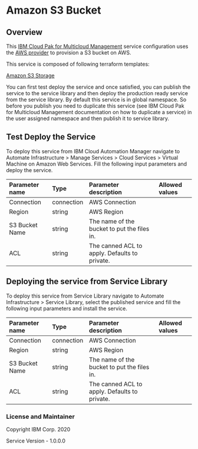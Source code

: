 # Amazon S3 Bucket

## Overview

This [IBM Cloud Pak for Multicloud Management](https://www.ibm.com/support/knowledgecenter/SSFC4F/product_welcome_cloud_pak.html) service configuration uses the [AWS provider](https://www.terraform.io/docs/providers/aws/index.html) to provision a S3 bucket on AWS. 

This service is composed of following terraform templates:

[Amazon S3 Storage](https://github.com/IBM-CAMHub-Open/starterlibrary/tree/2.4/AWS/terraform/hcl/storage)

You can first test deploy the service and once satisfied, you can publish the service to the service library and then deploy the production ready service from the service library. By default this service is in global namespace. So before you publish you need to duplicate this service (see IBM Cloud Pak for Multicloud Management documentation on how to duplicate a service) in the user assigned namespace and then publish it to service library.

## Test Deploy the Service

To deploy this service from IBM Cloud Automation Manager navigate to Automate Infrastructure > Manage Services > Cloud Services > Virtual Machine on Amazon Web Services. Fill the following input parameters and deploy the service.

| Parameter name                  | Type            | Parameter description      | Allowed values |
| :---                            | :---            | :---                       | :---           |
| Connection                      | connection      | AWS Connection             | |
| Region                          | string          | AWS Region                 | |
| S3 Bucket Name                  | string          | The name of the bucket to put the files in.                 | |
| ACL                             | string          | The canned ACL to apply. Defaults to private.                 | |

## Deploying the service from Service Library

To deploy this service from Service Library navigate to Automate Infrastructure > Service Library, select the published service and fill the following input parameters and install the service.

| Parameter name                  | Type            | Parameter description      | Allowed values |
| :---                            | :---            | :---                       | :---           |
| Connection                      | connection      | AWS Connection             | |
| Region                          | string          | AWS Region                 | |
| S3 Bucket Name                  | string          | The name of the bucket to put the files in.                 | |
| ACL                             | string          | The canned ACL to apply. Defaults to private.                 | |

### License and Maintainer

Copyright IBM Corp. 2020

Service Version - 1.0.0.0 
